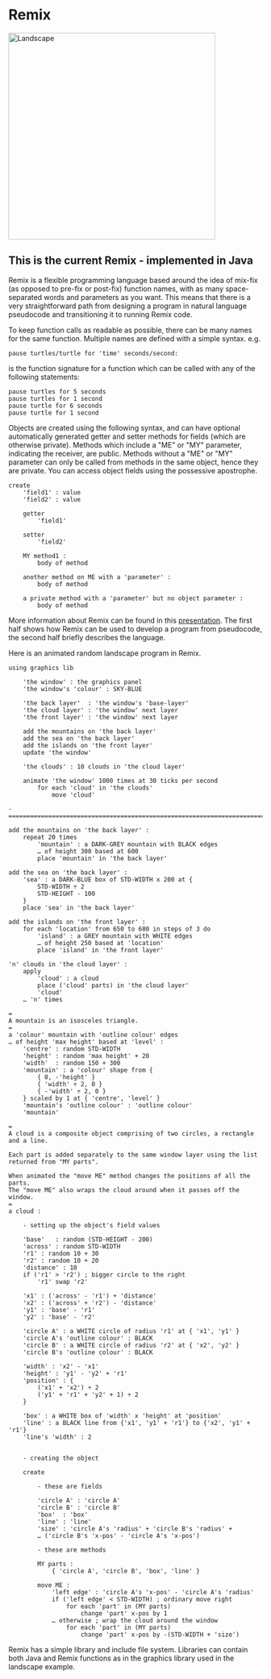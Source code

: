# Remix
<img width="410" alt="Landscape" src="https://user-images.githubusercontent.com/3459269/118350983-80372780-b5ad-11eb-80ba-7072962a29ef.png">

## This is the current Remix - implemented in Java
Remix is a flexible programming language based around the idea of mix-fix (as opposed to pre-fix or post-fix) function names, with as many space-separated words and parameters as you want. This means that there is a very straightforward path from designing a program in natural language pseudocode and transitioning it to running Remix code.

To keep function calls as readable as possible, there can be many names for the same function. Multiple names are defined with a simple syntax. e.g.

    pause turtles/turtle for 'time' seconds/second:
is the function signature for a function which can be called with any of the following statements:

    pause turtles for 5 seconds
    pause turtles for 1 second
    pause turtle for 6 seconds
    pause turtle for 1 second

Objects are created using the following syntax, and can have optional automatically generated getter and setter methods for fields (which are otherwise private). Methods which include a "ME" or "MY" parameter, indicating the receiver, are public. Methods without a "ME" or "MY" parameter can only be called from methods in the same object, hence they are private.
You can access object fields using the possessive apostrophe.

    create
        'field1' : value
        'field2' : value

        getter
            'field1'

        setter
            'field2'

        MY method1 :
            body of method

        another method on ME with a 'parameter' :
            body of method
            
        a private method with a 'parameter' but no object parameter :
            body of method

More information about Remix can be found in this [presentation](https://github.com/rsheehan/JRemix/blob/main/RemixIntroduction.pdf).
The first half shows how Remix can be used to develop a program from pseudocode, the second half briefly describes the language.

Here is an animated random landscape program in Remix.

	using graphics lib
	
		'the window' : the graphics panel
		'the window's 'colour' : SKY-BLUE
		
		'the back layer'  : 'the window's 'base-layer'
		'the cloud layer' : 'the window' next layer
		'the front layer' : 'the window' next layer
		
		add the mountains on 'the back layer'
		add the sea on 'the back layer'
		add the islands on 'the front layer'
		update 'the window'	
	
		'the clouds' : 10 clouds in 'the cloud layer'
	
		animate 'the window' 1000 times at 30 ticks per second
			for each 'cloud' in 'the clouds'
				move 'cloud'
	
	-============================================================================-
	
	add the mountains on 'the back layer' :
		repeat 20 times
			'mountain' : a DARK-GREY mountain with BLACK edges 
			… of height 300 based at 600
			place 'mountain' in 'the back layer'
	
	add the sea on 'the back layer' :
		'sea' : a DARK-BLUE box of STD-WIDTH x 200 at {
			STD-WIDTH ÷ 2
			STD-HEIGHT - 100
		}
		place 'sea' in 'the back layer'
	
	add the islands on 'the front layer' :
		for each 'location' from 650 to 680 in steps of 3 do
			'island' : a GREY mountain with WHITE edges
			… of height 250 based at 'location'
			place 'island' in 'the front layer'
	
	'n' clouds in 'the cloud layer' :
		apply
			'cloud' : a cloud
			place ('cloud' parts) in 'the cloud layer'
			'cloud'
		… 'n' times
	
	=
	A mountain is an isosceles triangle.
	=
	a 'colour' mountain with 'outline colour' edges
	… of height 'max height' based at 'level' :
		'centre' : random STD-WIDTH
		'height' : random 'max height' + 20
		'width'  : random 150 + 300
		'mountain' : a 'colour' shape from {
			{ 0, -'height' }
			{ 'width' ÷ 2, 0 }
			{ -'width' ÷ 2, 0 }
		} scaled by 1 at { 'centre', 'level' }
		'mountain's 'outline colour' : 'outline colour'
		'mountain'
	
	=
	A cloud is a composite object comprising of two circles, a rectangle
	and a line.
	
	Each part is added separately to the same window layer using the list
	returned from "MY parts".
	
	When animated the "move ME" method changes the positions of all the parts.
	The "move ME" also wraps the cloud around when it passes off the window.
	=
	a cloud :
		
		- setting up the object's field values
	
		'base'   : random (STD-HEIGHT - 200)
		'across' : random STD-WIDTH
		'r1' : random 10 + 30
		'r2' : random 10 + 20
		'distance' : 10
		if ('r1' > 'r2') ; bigger circle to the right
			'r1' swap 'r2'
	
		'x1' : ('across' - 'r1') + 'distance'
		'x2' : ('across' + 'r2') - 'distance'
		'y1' : 'base' - 'r1'
		'y2' : 'base' - 'r2'
	
		'circle A' : a WHITE circle of radius 'r1' at { 'x1', 'y1' }
		'circle A's 'outline colour' : BLACK
		'circle B' : a WHITE circle of radius 'r2' at { 'x2', 'y2' }
		'circle B's 'outline colour' : BLACK
	
		'width' : 'x2' - 'x1'
		'height' : 'y1' - 'y2' + 'r1'
		'position' : {
			('x1' + 'x2') ÷ 2
			('y1' + 'r1' + 'y2' + 1) ÷ 2
		}
	
		'box' : a WHITE box of 'width' x 'height' at 'position'
		'line' : a BLACK line from {'x1', 'y1' + 'r1'} to {'x2', 'y1' + 'r1'}
		'line's 'width' : 2
	
	
		- creating the object
		
		create
	
			- these are fields
	
			'circle A' : 'circle A'
			'circle B' : 'circle B'
			'box'  : 'box'
			'line' : 'line'
			'size' : 'circle A's 'radius' + 'circle B's 'radius' + 
			… ('circle B's 'x-pos' - 'circle A's 'x-pos')
				
			- these are methods
	
			MY parts :
				{ 'circle A', 'circle B', 'box', 'line' }
	
			move ME :
				'left edge' : 'circle A's 'x-pos' - 'circle A's 'radius'
				if ('left edge' < STD-WIDTH) ; ordinary move right
					for each 'part' in (MY parts)
						change 'part' x-pos by 1
				… otherwise ; wrap the cloud around the window
					for each 'part' in (MY parts)
						change 'part' x-pos by -(STD-WIDTH + 'size')

Remix has a simple library and include file system. Libraries can contain both Java and Remix functions as in the graphics library used in the landscape example.